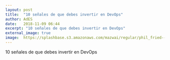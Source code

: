 ```yaml
---
layout: post
title:  "10 señales de que debes invertir en DevOps"
author: AdES
date:   2018-11-09 06:44
excerpt: "10 señales de que debes invertir en DevOps"
external_image: true
image:  https://splashbase.s3.amazonaws.com/mazwai/regular/phil_fried--ladybug_ladybird.mp4%3F1402761260
---
```

10 señales de que debes invertir en DevOps
